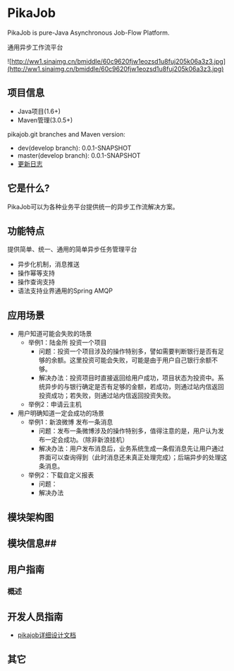 PikaJob
=======

PikaJob is pure-Java Asynchronous Job-Flow Platform.

通用异步工作流平台

![http://ww1.sinaimg.cn/bmiddle/60c9620fjw1eozsd1u8fuj205k06a3z3.jpg](http://ww1.sinaimg.cn/bmiddle/60c9620fjw1eozsd1u8fuj205k06a3z3.jpg)

## 项目信息 ##

- Java项目(1.6+)
- Maven管理(3.0.5+)

pikajob.git branches and Maven version:

- dev(develop branch): 0.0.1-SNAPSHOT
- master(develop branch): 0.0.1-SNAPSHOT
- [更新日志](https://github.com/knightliao/pikajob/wiki/updates) 

## 它是什么? ##

PikaJob可以为各种业务平台提供统一的异步工作流解决方案。

## 功能特点 ##

提供简单、统一、通用的简单异步任务管理平台

- 异步化机制，消息推送
- 操作幂等支持
- 操作查询支持
- 语法支持业界通用的Spring AMQP

## 应用场景 ##

- 用户知道可能会失败的场景
    - 举例1：陆金所 投资一个项目
        - 问题：投资一个项目涉及的操作特别多，譬如需要判断银行是否有足够的余额。这里投资可能会失败，可能是由于用户自己银行余额不够。
        - 解决办法：投资项目时直接返回给用户成功，项目状态为投资中。系统异步的与银行确定是否有足够的金额，若成功，则通过站内信返回投资成功；若失败，则通过站内信返回投资失败。
    - 举例2：申请云主机
- 用户明确知道一定会成功的场景
    - 举例1：新浪微博 发布一条消息
        - 问题：发布一条微博涉及的操作特别多，值得注意的是，用户认为发布一定会成功。（除非新浪挂机）
        - 解决办法：用户发布消息后，业务系统生成一条假消息先让用户通过界面可以查询得到（此时消息还未真正处理完成）；后端异步的处理这条消息。
    - 举例2：下载自定义报表
        - 问题：
        - 解决办法

## 模块架构图  ##

## 模块信息##

## 用户指南 ##

### 概述 ###

## 开发人员指南 ##

- [pikajob详细设计文档](https://github.com/knightliao/pikajob/wiki/overall-design)

## 其它 ##

